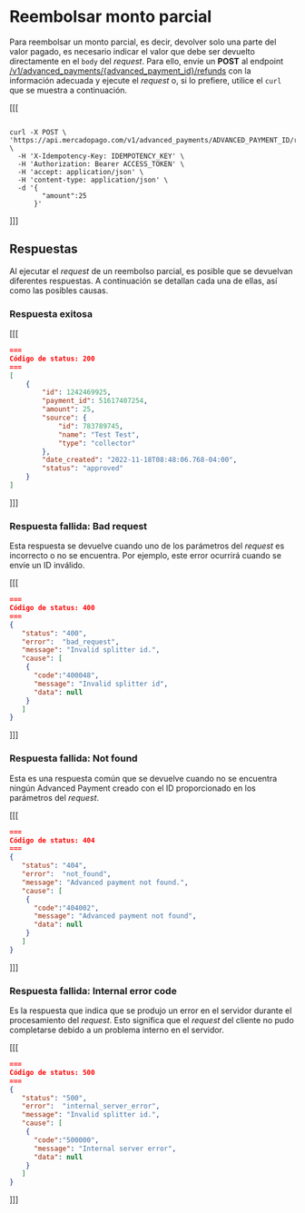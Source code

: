 # Reembolsar monto parcial

Para reembolsar un monto parcial, es decir, devolver solo una parte del valor pagado, es necesario indicar el valor que debe ser devuelto directamente en el `body` del _request_. Para ello, envíe un **POST** al endpoint [/v1/advanced_payments/{advanced_payment_id}/refunds](/developers/pt/reference/wallet_connect/_advanced_payments_advanced_payment_id_refunds/post) con la información adecuada y ejecute el _request_ o, si lo prefiere, utilice el `curl` que se muestra a continuación.


[[[
```curl

curl -X POST \
'https://api.mercadopago.com/v1/advanced_payments/ADVANCED_PAYMENT_ID/refunds' \
  -H 'X-Idempotency-Key: IDEMPOTENCY_KEY' \
  -H 'Authorization: Bearer ACCESS_TOKEN' \
  -H 'accept: application/json' \
  -H 'content-type: application/json' \
  -d '{
        "amount":25
      }'

```
]]]


## Respuestas

Al ejecutar el _request_ de un reembolso parcial, es posible que se devuelvan diferentes respuestas. A continuación se detallan cada una de ellas, así como las posibles causas.

### Respuesta exitosa
[[[
```Json
===
Código de status: 200
===
[
    {
        "id": 1242469925,
        "payment_id": 51617407254,
        "amount": 25,
        "source": {
            "id": 783789745,
            "name": "Test Test",
            "type": "collector"
        },
        "date_created": "2022-11-18T08:48:06.768-04:00",
        "status": "approved"
    }
]

```
]]]


### Respuesta fallida: Bad request

Esta respuesta se devuelve cuando uno de los parámetros del _request_ es incorrecto o no se encuentra. Por ejemplo, este error ocurrirá cuando se envíe un ID inválido.

[[[
```Json
===
Código de status: 400
===
{
   "status": "400",
   "error":  "bad_request",
   "message": "Invalid splitter id.",
   "cause": [
    {
      "code":"400048",
      "message": "Invalid splitter id",
      "data": null
    }
   ]
}

```
]]]


### Respuesta fallida: Not found

Esta es una respuesta común que se devuelve cuando no se encuentra ningún Advanced Payment creado con el ID proporcionado en los parámetros del _request_.

[[[
```Json
===
Código de status: 404
===
{
   "status": "404",
   "error":  "not_found",
   "message": "Advanced payment not found.",
   "cause": [
    {
      "code":"404002",
      "message": "Advanced payment not found",
      "data": null
    }
   ]
}

```
]]]


### Respuesta fallida: Internal error code

Es la respuesta que indica que se produjo un error en el servidor durante el procesamiento del _request_. Esto significa que el _request_ del cliente no pudo completarse debido a un problema interno en el servidor.

[[[
```Json
===
Código de status: 500
===
{
   "status": "500",
   "error":  "internal_server_error",
   "message": "Invalid splitter id.",
   "cause": [
    {
      "code":"500000",
      "message": "Internal server error",
      "data": null
    }
   ]
}

```
]]]
